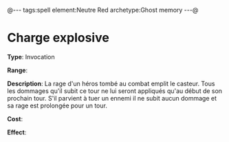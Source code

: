 @---
tags:spell
element:Neutre Red
archetype:Ghost memory
---@

# Charge explosive

**Type**:
Invocation

**Range**:

**Description**:
La rage d'un héros tombé au combat emplit le casteur. Tous les dommages qu'il subit ce tour ne lui seront appliqués qu'au début de son prochain tour. S'il parvient à tuer un ennemi il ne subit aucun dommage et sa rage est prolongée pour un tour.

**Cost**:

**Effect**:
